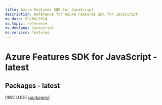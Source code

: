 ```yaml
---
title: Azure Features SDK for JavaScript
description: Reference for Azure Features SDK for JavaScript
ms.date: 02/09/2024
ms.topic: reference
ms.devlang: javascript
ms.service: features
---
```

# Azure Features SDK for JavaScript - latest
## Packages - latest
[!INCLUDE [packages](features-index.md)]